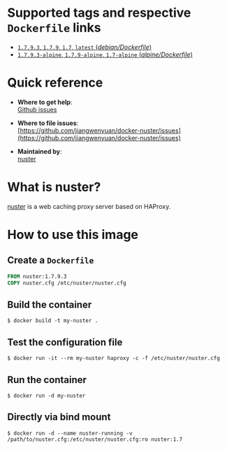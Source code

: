 # Supported tags and respective `Dockerfile` links

- [`1.7.9.3`, `1.7.9`, `1.7`, `latest` (*debian/Dockerfile*)](https://github.com/jiangwenyuan/docker-nuster)
- [`1.7.9.3-alpine`, `1.7.9-alpine`, `1.7-alpine` (*alpine/Dockerfile*)](https://github.com/jiangwenyuan/docker-nuster)

# Quick reference

- **Where to get help**:  
  [Github issues](https://github.com/jiangwenyuan/nuster/issues)

- **Where to file issues**:  
  [https://github.com/jiangwenyuan/docker-nuster/issues](https://github.com/jiangwenyuan/docker-nuster/issues)

- **Maintained by**:  
  [nuster](https://github.com/jiangwenyuan)

# What is nuster?

[nuster](https://github.com/jiangwenyuan/nuster) is a web caching proxy server based on HAProxy.


# How to use this image

## Create a `Dockerfile`

```Dockerfile
FROM nuster:1.7.9.3
COPY nuster.cfg /etc/nuster/nuster.cfg
```

## Build the container

```console
$ docker build -t my-nuster .
```

## Test the configuration file

```console
$ docker run -it --rm my-nuster haproxy -c -f /etc/nuster/nuster.cfg
```

## Run the container

```console
$ docker run -d my-nuster
```

## Directly via bind mount

```console
$ docker run -d --name nuster-running -v /path/to/nuster.cfg:/etc/nuster/nuster.cfg:ro nuster:1.7
```

